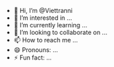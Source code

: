 - 👋 Hi, I’m @Viettranni
- 👀 I’m interested in ...
- 🌱 I’m currently learning ...
- 💞️ I’m looking to collaborate on ...
- 📫 How to reach me ...
- 😄 Pronouns: ...
- ⚡ Fun fact: ...

<!---
Viettranni/Viettranni is a ✨ special ✨ repository because its `README.md` (this file) appears on your GitHub profile.
You can click the Preview link to take a look at your changes.
--->
